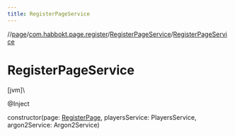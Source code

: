 ```yaml
---
title: RegisterPageService
---
```

//[page](../../../index.html)/[com.habbokt.page.register](../index.html)/[RegisterPageService](index.html)/[RegisterPageService](-register-page-service.html)



# RegisterPageService



[jvm]\




@Inject



constructor(page: [RegisterPage](../-register-page/index.html), playersService: PlayersService, argon2Service: Argon2Service)




